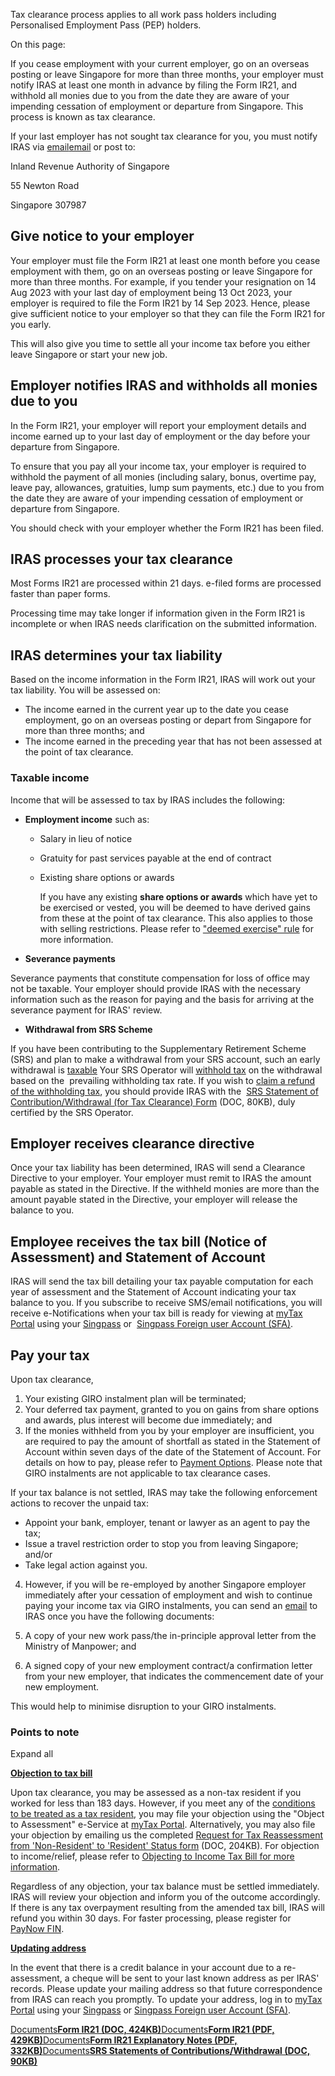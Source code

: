 Tax clearance process applies to all work pass holders including Personalised Employment Pass (PEP) holders.

On this page:

If you cease employment with your current employer, go on an overseas posting or leave Singapore for more than three months, your employer must notify IRAS at least one month in advance by filing the Form IR21, and withhold all monies due to
you from the date they are aware of your impending cessation of employment or departure from Singapore. This process is known as tax clearance.

If your last employer has not sought tax clearance for you, you must notify IRAS via [email](https://www.iras.gov.sg/contact-us "email")[email](https://www.iras.gov.sg/contact-us//individual-income-tax#title4 "email") or
post to:

Inland Revenue Authority of Singapore

55 Newton Road

Singapore 307987

## Give notice to your employer

Your employer must file the Form IR21 at least one month before you cease employment with them, go on an overseas posting or leave Singapore for more than three months. For example, if you tender your resignation on 14 Aug 2023 with your last day
of employment being 13 Oct 2023, your employer is required to file the Form IR21 by 14 Sep 2023. Hence, please give sufficient notice to your employer so that they can file the Form IR21 for you early.

This will also give you time to settle all your income tax before you either leave Singapore or start your new job.

## Employer notifies IRAS and withholds all monies due to you

In the Form IR21, your employer will report your employment details and income earned up to your last day of employment or the day before your departure from Singapore.

To ensure that you pay all your income tax, your employer is required to withhold the payment of all monies (including salary, bonus, overtime pay, leave pay, allowances, gratuities, lump sum payments, etc.) due to you from the date they are
aware of your impending cessation of employment or departure from Singapore.

You should check with your employer whether the Form IR21 has been filed.

## IRAS processes your tax clearance

Most Forms IR21 are processed within 21 days. e-filed forms are processed faster than paper forms.

Processing time may take longer if information given in the Form IR21
is incomplete or when IRAS needs clarification on the submitted information.

## IRAS determines your tax liability

Based on the income information in the Form IR21, IRAS will work out your tax liability. You will be assessed on:

- The income earned in the current year up to the date you cease employment, go on an overseas posting or depart from Singapore for more than three months; and
- The income earned in the preceding year that has not been assessed at the point of tax clearance.

### Taxable income

Income that will be assessed to tax by IRAS includes the following:

- **Employment income** such as:

  - Salary in lieu of notice
  - Gratuity for past services payable at the end of contract
  - Existing share options or awards



    If you have any existing **share options or awards** which have yet to be exercised or vested, you will be deemed to have derived gains from these at the point of tax clearance.
     This also applies to those with selling restrictions. Please refer to ["deemed exercise" rule](https://www.iras.gov.sg/taxes/individual-income-tax/employers/tax-clearance-for-foreign-spr-employees-(ir21)/filing-tax-clearance/how-to-complete-the-form-ir21#title3 "How to Complete the Form IR21") for more information.

- **Severance payments**



Severance payments that constitute compensation for loss of office may not be taxable. Your employer should provide IRAS with the necessary information such as the reason for paying and the basis
for arriving at the severance payment for IRAS' review.

- **Withdrawal from SRS Scheme**



If you have been contributing to the Supplementary Retirement Scheme (SRS) and plan to make a withdrawal from your SRS account, such an early withdrawal is [taxable](https://www.iras.gov.sg/taxes/individual-income-tax/basics-of-individual-income-tax/special-tax-schemes/tax-on-srs-withdrawals#title4) Your SRS Operator will [withhold tax](https://www.iras.gov.sg/taxes/individual-income-tax/basics-of-individual-income-tax/special-tax-schemes/tax-on-srs-withdrawals#title13) on the
withdrawal based on the  prevailing withholding tax rate. If you wish to [claim a refund of the withholding tax](https://www.iras.gov.sg/taxes/individual-income-tax/basics-of-individual-income-tax/special-tax-schemes/tax-on-srs-withdrawals#title15), you should provide IRAS with the  [SRS Statement of Contribution/Withdrawal (for Tax Clearance) Form](https://www.iras.gov.sg/media/docs/default-source/uploadedfiles/doc/supplementaryretirementscheme.doc?sfvrsn=eebf7984_17 "SRS Statement of Contribution/Withdrawal (for Tax Clearance) Form") (DOC, 80KB), duly certified by the SRS Operator.

## Employer receives clearance directive

Once your tax liability has been determined, IRAS will send a Clearance Directive to your employer. Your employer must remit to IRAS the amount payable as stated in the Directive. If the withheld monies are more than the amount payable stated
in the Directive, your employer will release the balance to you.

## Employee receives the tax bill (Notice of Assessment) and Statement of Account

IRAS will send the tax bill detailing your tax payable computation for each year of assessment and the Statement of Account indicating your tax balance to you. If you subscribe to receive SMS/email notifications, you will receive e-Notifications when your tax bill is ready for viewing at [myTax Portal](https://mytax.iras.gov.sg/ESVWeb/default.aspx "myTax Portal") using your [Singpass](https://www.singpass.gov.sg/ "Singpass ") or  [Singpass Foreign user Account (SFA)](https://www.iras.gov.sg/digital-services/others/singpass-foreign-user-account-(sfa)-for-foreign-individuals "IRAS Unique Account").

## Pay your tax

Upon tax clearance,

1. Your existing GIRO instalment plan will be terminated;
2. Your deferred tax payment, granted to you on gains from share options and awards, plus interest will become due immediately; and
3. If the monies withheld from you by your employer are insufficient, you are required to pay the amount of shortfall as stated in the Statement of Account within seven days of the date of the Statement of Account. For details on how to pay, please refer
    to [Payment Options](https://www.iras.gov.sg/quick-links/payments).
    Please note that GIRO instalments are not applicable to tax clearance cases.



If your tax balance is not settled, IRAS may take the following enforcement actions to recover the unpaid tax:

   - Appoint your bank, employer, tenant or lawyer as an agent to pay the tax;
   - Issue a travel restriction order to stop you from leaving Singapore; and/or
   - Take legal action against you.
4. However, if you will be re-employed by another Singapore employer immediately after your cessation of employment and wish to continue paying your income tax via GIRO instalments, you can send an [email](https://www.iras.gov.sg/contact-us/individual-income-tax#title4 "email") to IRAS once you have the following documents:


1. A copy of your new work pass/the in-principle approval letter from the Ministry of Manpower; and
2. A signed copy of your new employment contract/a confirmation letter from your new employer, that indicates the commencement date of your new employment.

This would help to minimise disruption to your GIRO instalments.

### Points to note

Expand all

[**Objection to tax bill**](https://www.iras.gov.sg/taxes/individual-income-tax/employees/scenario-based-faqs-for-working-in-singapore-and-abroad/tax-clearance-for-non-singapore-citizen-employees#objection-to-tax-bill)

Upon tax clearance, you may be assessed as a non-tax resident if you worked for less than 183 days. However, if you meet any of the [conditions to be treated as a tax resident](https://www.iras.gov.sg/taxes/individual-income-tax/basics-of-individual-income-tax/tax-residency-and-tax-rates/working-out-my-tax-residency),
you may file your objection using the "Object to Assessment" e-Service at [myTax Portal](https://mytax.iras.gov.sg/ESVWeb/default.aspx). Alternatively, you may also file
your objection by emailing us the completed [Request for Tax Reassessment from 'Non-Resident' to 'Resident' Status form](https://www.iras.gov.sg/media/docs/default-source/uploadedfiles/doc/nr-r-form-2.doc?sfvrsn=cf266d71_2 "Request for Tax Reassessment from 'Non-Resident' to 'Resident' Status form") (DOC, 204KB). For objection to income/relief, please refer to [Objecting to Income Tax Bill for more information](https://www.iras.gov.sg/taxes/individual-income-tax/basics-of-individual-income-tax/understanding-my-income-tax-filing/making-changes-after-filing-receiving-tax-bill).

Regardless of any objection, your tax balance must be settled immediately. IRAS will review your objection and inform you of the outcome accordingly. If there is any tax overpayment resulting from the amended tax bill, IRAS will refund you within 30 days. For faster processing, please register for [PayNow FIN](https://www.iras.gov.sg/quick-links/refunds#title39).

[**Updating address**](https://www.iras.gov.sg/taxes/individual-income-tax/employees/scenario-based-faqs-for-working-in-singapore-and-abroad/tax-clearance-for-non-singapore-citizen-employees#updating-address)

In the event that there is a credit balance in your account due to a re-assessment, a cheque will be sent to your last known address as per IRAS' records. Please update your mailing address so that future correspondence from IRAS can reach you promptly.
To update your address, log in to [myTax Portal](https://mytax.iras.gov.sg/ESVWeb/default.aspx "myTax Portal") using your [Singpass](https://www.singpass.gov.sg/) or [Singpass Foreign user Account (SFA)](https://www.iras.gov.sg/digital-services/others/singpass-foreign-user-account-(sfa)-for-foreign-individuals "IRAS Unique Account").

[Documents**Form IR21 (DOC, 424KB)**](https://www.iras.gov.sg/docs/default-source/individual-income-tax/non-residents/formir210508-2_v1.doc?sfvrsn=1cb4dbf0_23)[Documents**Form IR21 (PDF, 429KB)**](https://www.iras.gov.sg/docs/default-source/individual-income-tax/non-residents/formir210508-2_v112bf1106cccb423e9d878cd78e9fd51c.pdf?sfvrsn=52745324_19)[Documents**Form IR21 Explanatory Notes (PDF, 332KB)**](https://www.iras.gov.sg/media/docs/default-source/uploadedfiles/pdf/explanatorynotestoformir22.pdf?sfvrsn=9cb04304_2)[Documents**SRS Statements of Contributions/Withdrawal (DOC, 90KB)**](https://www.iras.gov.sg/media/docs/default-source/uploadedfiles/doc/supplementaryretirementscheme.doc?sfvrsn=eebf7984_17)
